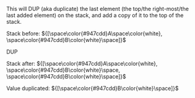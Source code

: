 This will DUP (aka duplicate) the last element (the top/the right-most/the last added element) on the stack, and add a copy of it to the top of the stack.

Stack before:
${[\space\color{#947cdd}A\space\color{white}, \space\color{#947cdd}B\color{white}\space]}$

DUP

Stack after:
${[\space\color{#947cdd}A\space\color{white}, \space\color{#947cdd}B\color{white}\space, \space\color{#947cdd}B\color{white}\space]}$

Value duplicated:
${[\space\color{#947cdd}B\color{white}\space]}$

